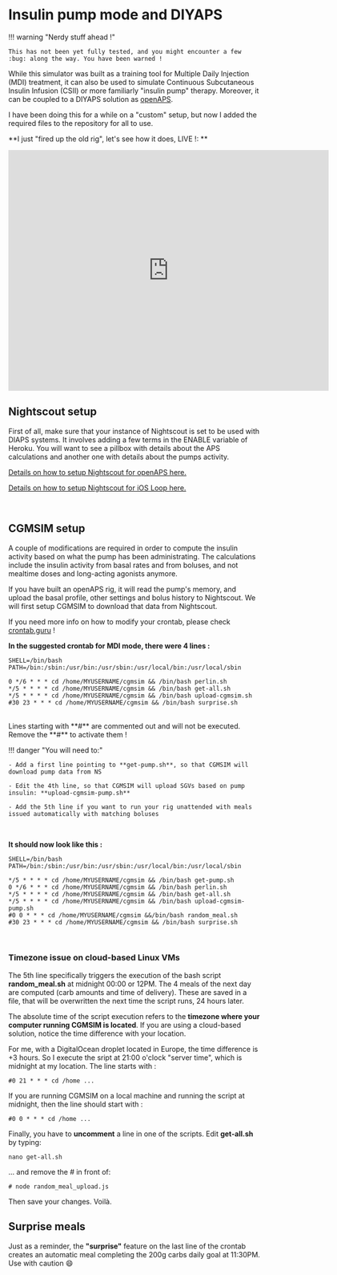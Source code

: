 # Insulin pump mode and DIYAPS

!!! warning "Nerdy stuff ahead !"
    
    This has not been yet fully tested, and you might encounter a few :bug: along the way. You have been warned !
    

While this simulator was built as a training tool for Multiple Daily Injection (MDI) treatment, it can also be used to simulate Continuous Subcutaneous Insulin Infusion (CSII) or more familiarly "insulin pump" therapy. Moreover, it can be coupled to a DIYAPS solution as [openAPS](https://openaps.org).

I have been doing this for a while on a "custom" setup, but now I added the required files to the repository for all to use. 

**I just "fired up the old rig", let's see how it does, LIVE !: **

<iframe style="width: 640px; height: 480px; overflow: hidden;"  scrolling="no" frameborder="0" src="https://dmpkl1.herokuapp.com/"></iframe>
<br>

## Nightscout setup

First of all, make sure that your instance of Nightscout is set to be used with DIAPS systems. It involves adding a few terms in the ENABLE variable of Heroku. You will want to see a pillbox with details about the APS calculations and another one with details about the pumps activity.

[Details on how to setup Nightscout for openAPS here.](https://openaps.readthedocs.io/en/latest/docs/While%20You%20Wait%20For%20Gear/nightscout-setup.html)

[Details on how to setup Nightscout for iOS Loop here.](https://loopkit.github.io/loopdocs/nightscout/update_user/)

<br>

## CGMSIM setup

A couple of modifications are required in order to compute the insulin activity based on what the pump has been administrating. The calculations include the insulin activity from basal rates and from boluses, and not mealtime doses and long-acting agonists anymore.

If you have built an openAPS rig, it will read the pump's memory, and upload the basal profile, other settings and bolus history to Nightscout. We will first setup CGMSIM to download that data from Nightscout.

If you need more info on how to modify your crontab, please check [crontab.guru](https://crontab.guru/) !

**In the suggested crontab for MDI mode, there were 4 lines :**

```
SHELL=/bin/bash
PATH=/bin:/sbin:/usr/bin:/usr/sbin:/usr/local/bin:/usr/local/sbin

0 */6 * * * cd /home/MYUSERNAME/cgmsim && /bin/bash perlin.sh
*/5 * * * * cd /home/MYUSERNAME/cgmsim && /bin/bash get-all.sh
*/5 * * * * cd /home/MYUSERNAME/cgmsim && /bin/bash upload-cgmsim.sh
#30 23 * * * cd /home/MYUSERNAME/cgmsim && /bin/bash surprise.sh
```
<br>
Lines starting with **#** are commented out and will not be executed. Remove the **#** to activate them !

!!! danger "You will need to:"

    - Add a first line pointing to **get-pump.sh**, so that CGMSIM will download pump data from NS  
        
    - Edit the 4th line, so that CGMSIM will upload SGVs based on pump insulin: **upload-cgmsim-pump.sh**  
        
    - Add the 5th line if you want to run your rig unattended with meals issued automatically with matching boluses
      
<br>  

**It should now look like this :**
```
SHELL=/bin/bash
PATH=/bin:/sbin:/usr/bin:/usr/sbin:/usr/local/bin:/usr/local/sbin

*/5 * * * * cd /home/MYUSERNAME/cgmsim && /bin/bash get-pump.sh
0 */6 * * * cd /home/MYUSERNAME/cgmsim && /bin/bash perlin.sh
*/5 * * * * cd /home/MYUSERNAME/cgmsim && /bin/bash get-all.sh
*/5 * * * * cd /home/MYUSERNAME/cgmsim && /bin/bash upload-cgmsim-pump.sh
#0 0 * * * cd /home/MYUSERNAME/cgmsim &&/bin/bash random_meal.sh
#30 23 * * * cd /home/MYUSERNAME/cgmsim && /bin/bash surprise.sh
```

<br>

### Timezone issue on cloud-based Linux VMs

The 5th line specifically triggers the execution of the bash script **random_meal.sh** at midnight 00:00 or 12PM. The 4 meals of the next day are computed (carb amounts and time of delivery).  These are saved in a file, that will be overwritten the next time the script runs, 24 hours later.

The absolute time of the script execution refers to the **timezone where your computer running CGMSIM is located**. If you are using a cloud-based solution, notice the time difference with your location. 

For me, with a DigitalOcean droplet located in Europe, the time difference is +3 hours. So I execute the sript at 21:00 o'clock "server time", which is midnight at my location. The line starts with :

```
#0 21 * * * cd /home ...
```

If you are running CGMSIM on a local machine and running the script at midnight, then the line should start with :
```
#0 0 * * * cd /home ...
```

Finally, you have to **uncomment** a line in one of the scripts. Edit **get-all.sh** by typing:
```
nano get-all.sh
```
... and remove the # in front of:

```
# node random_meal_upload.js
```

Then save your changes. Voilà.
<br>

## Surprise meals

Just as a reminder, the **"surprise"** feature on the last line of the crontab creates an automatic meal completing the 200g carbs daily goal at 11:30PM. Use with caution :smile: 
